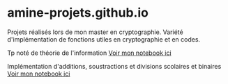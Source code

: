 # amine-projets.github.io
Projets réalisés lors de mon master en cryptographie. Variété d'implémentation de fonctions utiles en cryptographie et en codes. 

Tp noté de théorie de l'information
[Voir mon notebook ici](https://nbviewer.org/github/AD72876/amine-projets.github.io/raw/main/tp-compression2.ipynb)


Implémentation d'additions, soustractions et divisions scolaires et binaires 
[Voir mon notebook ici](https://nbviewer.org/github/AD72876/amine-projets/raw/main/notebooks_M1_arithmetique_algorithmique.ipynb)

